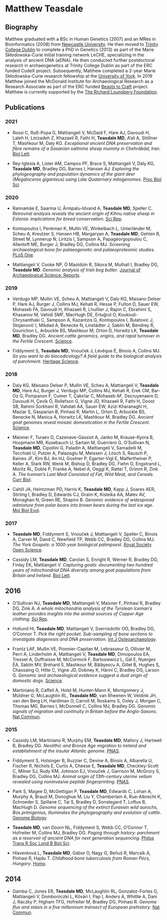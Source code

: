 # Matthew Teasdale 

## Biography

Matthew graduated with a BSc in Human Genetics (2007) and an MRes in Bioinformatics (2008) from [Newcastle University](https://ncl.ac.uk). He then moved to [Trinity College Dublin](https://www.tcd.ie/Genetics/molpopgen/index.php) to complete a PhD in Genetics (2013) as part of the Marie Skłodowska-Curie initial training network LeCHE, specializing in the analysis of ancient DNA (aDNA). He then conducted further postdoctoral research in archaeogenetics at Trinity College Dublin as part of the ERC funded CodeX project. Subsequently, Matthew completed a 2-year Marie Skłodowska-Curie research fellowship at the [University of York](https://www.york.ac.uk/archaeology/centres-facilities/bioarch/). In 2019 Matthew joined the McDonald Institute for Archaeological Research as a Research Associate as part of the ERC funded [Beasts to Craft](https://sites.google.com/palaeome.org/ercb2c/home) project. Matthew is currently supported by the [The Richard Lounsbery Foundation](https://www.rlounsbery.org/).

## Publications 

### 2021
* Rossi C, Ruß-Popa G, Mattiangeli V, McDaid F, Hare AJ, Davoudi H, Laleh H, Lorzadeh Z, Khazaeli R, Fathi H, **Teasdale MD**, A’ali A, Stöllner T, Mashkour M, Daly KG. _Exceptional ancient DNA preservation and fibre remains of a Sasanian saltmine sheep mummy in Chehrābād, Iran_. [Biol Lett](https://royalsocietypublishing.org/doi/10.1098/rsbl.2021.0222).

* Rey-Iglesia A, Lister AM, Campos PF, Brace S, Mattiangeli V, Daly KG, **Teasdale MD**, Bradley DG, Barnes I, Hansen AJ. _Exploring the phylogeography and population dynamics of the giant deer (Megaloceros giganteus) using Late Quaternary mitogenomes_. [Proc Biol Sci](https://royalsocietypublishing.org/doi/10.1098/rspb.2020.1864).

### 2020
* Rannamäe E, Saarma U, Ärmpalu-Idvand A, **Teasdale MD**, Speller C. _Retroviral analysis reveals the ancient origin of Kihnu native sheep in Estonia: implications for breed conservation_. [Sci Rep](https://doi.org/10.1038/s41598-020-74415-z).

* Kontopoulos I, Penkman K, Mullin VE, Winkelbach L, Unterländer M, Scheu A, Kreutzer S, Hansen HB, Margaryan A, **Teasdale MD**, Gehlen B, Street M, Lynnerup N, Liritzis I, Sampson A, Papageorgopoulou C, Allentoft ME, Burger J, Bradley DG, Collins MJ. _Screening archaeological bone for palaeogenetic and palaeoproteomic studies_. [PLoS One](https://doi.org/10.1371/journal.pone.0235146).

* Mattiangeli V, Cooke NP, Ó Maoldúin R, Sikora M, Mulhall I, Bradley DG, **Teasdale MD**. _Genomic analysis of Irish bog butter_. [Journal of Archaeological Science: Reports](https://doi.org/10.1016/j.jasrep.2020.102368).

### 2019
* Verdugo MP, Mullin VE, Scheu A, Mattiangeli V, Daly KG, Maisano Delser P, Hare AJ, Burger J, Collins MJ, Kehati R, Hesse P, Fulton D, Sauer EW, Mohaseb FA, Davoudi H, Khazaeli R, Lhuillier J, Rapin C, Ebrahimi S, Khasanov M, Vahidi SMF, MacHugh DE, Ertuğrul O, Koukouli-Chrysanthaki C, Sampson A, Kazantzis G, Kontopoulos I, Bulatovic J, Stojanović I, Mikdad A, Benecke N, Linstädter J, Sablin M, Bendrey R, Gourichon L, Arbuckle BS, Mashkour M, Orton D, Horwitz LK, **Teasdale MD**, Bradley DG. _Ancient cattle genomics, origins, and rapid turnover in the Fertile Crescent_. [Science](https://www.science.org/doi/10.1126/science.aav1002).

* Fiddyment S, **Teasdale MD**, Vnouček J, Lévêque É, Binois A, Collins MJ. _So you want to do biocodicology? A field guide to the biological analysis of parchment_. [Heritage Science](https://doi.org/10.1186/s40494-019-0278-6).

### 2018
* Daly KG, Maisano Delser P, Mullin VE, Scheu A, Mattiangeli V, **Teasdale MD**, Hare AJ, Burger J, Verdugo MP, Collins MJ, Kehati R, Erek CM, Bar-Oz G, Pompanon F, Cumer T, Çakırlar C, Mohaseb AF, Decruyenaere D, Davoudi H, Çevik Ö, Rollefson G, Vigne JD, Khazaeli R, Fathi H, Doost SB, Rahimi Sorkhani R, Vahdati AA, Sauer EW, Azizi Kharanaghi H, Maziar S, Gasparian B, Pinhasi R, Martin L, Orton D, Arbuckle BS, Benecke N, Manica A, Horwitz LK, Mashkour M, Bradley DG. _Ancient goat genomes reveal mosaic domestication in the Fertile Crescent_. [Science](https://www.science.org/doi/10.1126/science.aas9411). 

* Maixner F, Turaev D, Cazenave-Gassiot A, Janko M, Krause-Kyora B, Hoopmann MR, Kusebauch U, Sartain M, Guerriero G, O’Sullivan N, **Teasdale MD**, Cipollini G, Paladin A, Mattiangeli V, Samadelli M, Tecchiati U, Putzer A, Palazoglu M, Meissen J, Lösch S, Rausch P, Baines JF, Kim BJ, An HJ, Gostner P, Egarter-Vigl E, Malfertheiner P, Keller A, Stark RW, Wenk M, Bishop D, Bradley DG, Fiehn O, Engstrand L, Moritz RL, Doble P, Franke A, Nebel A, Oeggl K, Rattei T, Grimm R, Zink A. _The Iceman’s Last Meal Consisted of Fat, Wild Meat, and Cereals_. [Curr Biol](https://doi.org/10.1016/j.cub.2018.05.067).

* Cahill JA, Heintzman PD, Harris K, **Teasdale MD**, Kapp J, Soares AER, Stirling I, Bradley D, Edwards CJ, Graim K, Kisleika AA, Malev AV, Monaghan N, Green RE, Shapiro B. _Genomic evidence of widespread admixture from polar bears into brown bears during the last ice age_. [Mol Biol Evol](https://doi.org/10.1093/molbev/msy018).

### 2017
* **Teasdale MD**, Fiddyment S, Vnouček J, Mattiangeli V, Speller C, Binois A, Carver M, Dand C, Newfield TP, Webb CC, Bradley DG, Collins MJ. _The York Gospels: a 1000-year biological palimpsest_. [Royal Society Open Science](https://doi.org/10.1098/rsos.170988).

* Cassidy LM, **Teasdale MD**, Carolan S, Enright R, Werner R, Bradley DG, Finlay EK, Mattiangeli V. _Capturing goats: documenting two hundred years of mitochondrial DNA diversity among goat populations from Britain and Ireland_. [Biol Lett](https://doi.org/10.1098/rsbl.2016.0876).

## 2016
* O’Sullivan NJ, **Teasdale MD**, Mattiangeli V, Maixner F, Pinhasi R, Bradley DG, Zink A. _A whole mitochondria analysis of the Tyrolean Iceman’s leather provides insights into the animal sources of Copper Age clothing_. [Sci Rep]([https://doi.org/10.1098/rsbl.2016.0876]).

* Hollund HI, **Teasdale MD**, Mattiangeli V, Sverrisdottir OÓ, Bradley DG, O’Connor T. _Pick the right pocket. Sub-sampling of bone sections to investigate diagenesis and DNA preservation_. [Int J Osteoarchaeology](https://doi.org/10.1002/oa.2544).

* Frantz LAF, Mullin VE, Pionnier-Capitan M, Lebrasseur O, Ollivier M, Perri A, Linderholm A, Mattiangeli V, **Teasdale MD**, Dimopoulos EA, Tresset A, Duffraisse M, McCormick F, Bartosiewicz L, Gál E, Nyerges ÉA, Sablin MV, Bréhard S, Mashkour M, Bălăşescu A, Gillet B, Hughes S, Chassaing O, Hitte C, Vigne JD, Dobney K, Hänni C, Bradley DG, Larson G. _Genomic and archaeological evidence suggest a dual origin of domestic dogs_. [Science](https://www.science.org/doi/10.1126/science.aaf3161).

* Martiniano R, Caffell A, Holst M, Hunter-Mann K, Montgomery J, Müldner G, McLaughlin RL, **Teasdale MD**, van Rheenen W, Veldink JH, van den Berg LH, Hardiman O, Carroll M, Roskams S, Oxley J, Morgan C, Thomas MG, Barnes I, McDonnell C, Collins MJ, Bradley DG. _Genomic signals of migration and continuity in Britain before the Anglo-Saxons_. [Nat Commun](https://doi.org/10.1038/ncomms10326).

### 2015
* Cassidy LM, Martiniano R, Murphy EM, **Teasdale MD**, Mallory J, Hartwell B, Bradley DG. _Neolithic and Bronze Age migration to Ireland and establishment of the insular Atlantic genome_. [PNAS](https://doi.org/10.1073/pnas.1518445113).

* Fiddyment S, Holsinger B, Ruzzier C, Devine A, Binois A, Albarella U, Fischer R, Nichols E, Curtis A, Cheese E, **Teasdale MD**, Checkley-Scott C, Milner SJ, Rudy KM, Johnson EJ, Vnouček J, Garrison M, McGrory S, Bradley DG, Collins MJ. _Animal origin of 13th-century uterine vellum revealed using noninvasive peptide fingerprinting_. [PNAS](https://doi.org/10.1073/pnas.1512264112).

* Park S, Magee D, McGettigan P, **Teasdale MD**, Edwards C, Lohan A, Murphy A, Braud M, Donoghue M, Liu Y, Chamberlain A, Rue-Albrecht K, Schroeder S, Spillane C, Tai S, Bradley D, Sonstegard T, Loftus B, MacHugh D. _Genome sequencing of the extinct Eurasian wild aurochs, Bos primigenius, illuminates the phylogeography and evolution of cattle_. [Genome Biology](https://doi.org/10.1186/s13059-015-0790-2).

* **Teasdale MD**, van Doorn NL, Fiddyment S, Webb CC, O’Connor T, Hofreiter M, Collins MJ, Bradley DG. _Paging through history: parchment as a reservoir of ancient DNA for next generation sequencing_. [Philos Trans R Soc Lond B Biol Sci](https://doi.org/10.1098/rstb.2013.0379).

* Hlavenková L, **Teasdale MD**, Gábor O, Nagy G, Beňuš R, Marcsik A, Pinhasi R, Hajdu T. _Childhood bone tuberculosis from Roman Pécs, Hungary_. [Homo](https://doi.org/10.1016/j.jchb.2014.10.001).

## 2014
* Gamba C, Jones ER, **Teasdale MD**, McLaughlin RL, Gonzalez-Fortes G, Mattiangeli V, Domboróczki L, Kővári I, Pap I, Anders A, Whittle A, Dani J, Raczky P, Higham TFG, Hofreiter M, Bradley DG, Pinhasi R. _Genome flux and stasis in a five millennium transect of European prehistory_. [Nat Commun](https://doi.org/10.1038/ncomms6257).
